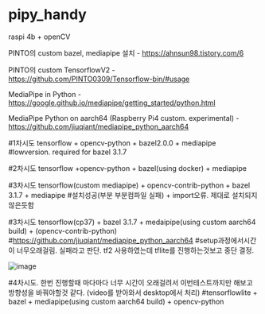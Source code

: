 # pipy_handy
raspi 4b + openCV

PINTO의 custom bazel, mediapipe 설치 - https://ahnsun98.tistory.com/6

PINTO의 custom TensorflowV2 - https://github.com/PINTO0309/Tensorflow-bin/#usage

MediaPipe in Python - https://google.github.io/mediapipe/getting_started/python.html

MediaPipe Python on aarch64 (Raspberry Pi4 custom. experimental) - https://github.com/jiuqiant/mediapipe_python_aarch64


#1차시도 tensorflow + opencv-python + bazel2.0.0 + mediapipe
#lowversion. required for bazel 3.1.7

#2차시도 tensorflow +opencv-python + bazel(using docker) + mediapipe

#3차시도 tensorflow(custom mediapipe) + opencv-contrib-python + bazel 3.1.7 + mediapipe
#설치성공(부분 부분컴파일 실패) + import오류. 제대로 설치되지 않은듯함

#3차시도 tensorflow(cp37) + bazel 3.1.7 + medaipipe(using custom aarch64 build) + (opencv-contrib-python)
#https://github.com/jiuqiant/mediapipe_python_aarch64
#setup과정에서시간이 너무오래걸림. 실패라고 판단. tf2 사용하였는데 tflite를 진행하는것보고 중단 결정.

![image](https://user-images.githubusercontent.com/8403172/118922646-5d25c280-b975-11eb-82be-68edb77ecde6.png)


#4차시도. 한번 진행할때 마다마다  너무 시간이 오래걸려서 이번테스트까지만 해보고 방향성을 바꿔야할것 같다. (video를 받아와서 desktop에서 처리)
#tensorflowlite + bazel + mediapipe(using custom aarch64 build) + opencv-python
